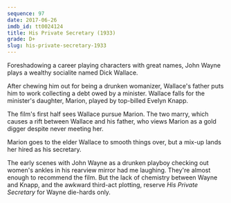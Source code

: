 ```yaml
---
sequence: 97
date: 2017-06-26
imdb_id: tt0024124
title: His Private Secretary (1933)
grade: D+
slug: his-private-secretary-1933
---
```


Foreshadowing a career playing characters with great names, John Wayne plays a wealthy socialite named Dick Wallace.

After chewing him out for being a drunken womanizer, Wallace's father puts him to work collecting a debt owed by a minister. Wallace falls for the minister's daughter, Marion, played by top-billed Evelyn Knapp.

The film's first half sees Wallace pursue Marion. The two marry, which causes a rift between Wallace and his father, who views Marion as a gold digger despite never meeting her.

Marion goes to the elder Wallace to smooth things over, but a mix-up lands her hired as his secretary.

The early scenes with John Wayne as a drunken playboy checking out women's ankles in his rearview mirror had me laughing. They're almost enough to recommend the film. But the lack of chemistry between Wayne and Knapp, and the awkward third-act plotting, reserve _His Private Secretary_ for Wayne die-hards only.